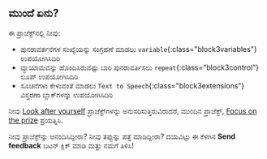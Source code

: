 ## ಮುಂದೆ ಏನು?

ಈ ಪ್ರಾಜೆಕ್ಟ್‌ನಲ್ಲಿ ನೀವು:
+ ಪುನರಾವರ್ತನೆಗಳ ಸಂಖ್ಯೆಯನ್ನು ಸಂಗ್ರಹಣೆ ಮಾಡಲು `variable`{:class="block3variables"} ಉಪಯೋಗಿಸಿದಿರಿ
+ ವ್ಯಾಯಾಮವನ್ನು ಹೊಂದಿಸಿರುವಷ್ಟು ಬಾರಿ ಪುನರಾವರ್ತಿಸಲು `repeat`{:class="block3control"} ಲೂಪ್‌ ಉಪಯೋಗಿಸಿದಿರಿ
+ ಸೂಚನೆಗಳು ಕೇಳುವಂತೆ ಮಾಡಲು `Text to Speech`{:class="block3extensions"} ವಿಸ್ತರಣಾ ಬ್ಲಾಕ್‌ಗಳನ್ನು ಉಪಯೋಗಿಸಿದಿರಿ

ನೀವು [Look after yourself](https://projects.raspberrypi.org/en/pathways/look-after-yourself) ಪ್ರಾಜೆಕ್ಟ್‌ಗಳನ್ನು ಅನುಸರಿಸುತ್ತಿರುವಿರಾದರೆ, ಮುಂದಿನ ಪ್ರಾಜೆಕ್ಟ್‌, [Focus on the prize](https://projects.raspberrypi.org/en/projects/focus-on-the-prize) ಪ್ರಯತ್ನಿಸಿ.

ನೀವು ಪ್ರಾಜೆಕ್ಟ್‌ನ್ನು ಆನಂದಿಸಿದ್ದೀರಾ? ನೀವು ತಪ್ಪುನ್ನು ಪತ್ತೆ ಮಾಡಿದ್ದೀರಾ? ದಯವಿಟ್ಟು ಈ ಕೆಳಗಿನ **Send feedback** ಬಟನ್‌ ಕ್ಲಿಕ್‌ ಮಾಡಿ ಮತ್ತು ನಮಗೆ ತಿಳಿಸಿ!
